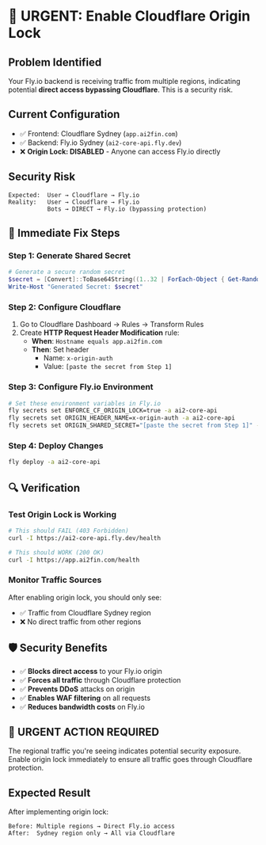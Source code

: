 # 🚨 URGENT: Enable Cloudflare Origin Lock

## Problem Identified
Your Fly.io backend is receiving traffic from multiple regions, indicating potential **direct access bypassing Cloudflare**. This is a security risk.

## Current Configuration
- ✅ Frontend: Cloudflare Sydney (`app.ai2fin.com`)  
- ✅ Backend: Fly.io Sydney (`ai2-core-api.fly.dev`)
- ❌ **Origin Lock: DISABLED** - Anyone can access Fly.io directly

## Security Risk
```
Expected:  User → Cloudflare → Fly.io
Reality:   User → Cloudflare → Fly.io
           Bots → DIRECT → Fly.io (bypassing protection)
```

## 🔧 Immediate Fix Steps

### Step 1: Generate Shared Secret
```powershell
# Generate a secure random secret
$secret = [Convert]::ToBase64String((1..32 | ForEach-Object { Get-Random -Maximum 256 }))
Write-Host "Generated Secret: $secret"
```

### Step 2: Configure Cloudflare
1. Go to Cloudflare Dashboard → Rules → Transform Rules
2. Create **HTTP Request Header Modification** rule:
   - **When**: `Hostname equals app.ai2fin.com`
   - **Then**: Set header
     - Name: `x-origin-auth`
     - Value: `[paste the secret from Step 1]`

### Step 3: Configure Fly.io Environment
```bash
# Set these environment variables in Fly.io
fly secrets set ENFORCE_CF_ORIGIN_LOCK=true -a ai2-core-api
fly secrets set ORIGIN_HEADER_NAME=x-origin-auth -a ai2-core-api  
fly secrets set ORIGIN_SHARED_SECRET="[paste the secret from Step 1]" -a ai2-core-api
```

### Step 4: Deploy Changes
```bash
fly deploy -a ai2-core-api
```

## 🔍 Verification

### Test Origin Lock is Working
```bash
# This should FAIL (403 Forbidden)
curl -I https://ai2-core-api.fly.dev/health

# This should WORK (200 OK) 
curl -I https://app.ai2fin.com/health
```

### Monitor Traffic Sources
After enabling origin lock, you should only see:
- ✅ Traffic from Cloudflare Sydney region
- ❌ No direct traffic from other regions

## 🛡️ Security Benefits
- ✅ **Blocks direct access** to your Fly.io origin
- ✅ **Forces all traffic** through Cloudflare protection
- ✅ **Prevents DDoS** attacks on origin
- ✅ **Enables WAF filtering** on all requests
- ✅ **Reduces bandwidth costs** on Fly.io

## 🚨 URGENT ACTION REQUIRED
The regional traffic you're seeing indicates potential security exposure. Enable origin lock immediately to ensure all traffic goes through Cloudflare protection.

## Expected Result
After implementing origin lock:
```
Before: Multiple regions → Direct Fly.io access
After:  Sydney region only → All via Cloudflare
```
